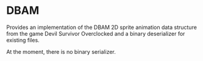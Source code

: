 # DBAM
Provides an implementation of the DBAM 2D sprite animation data structure from the game Devil Survivor Overclocked and a binary deserializer for existing files.

At the moment, there is no binary serializer.
